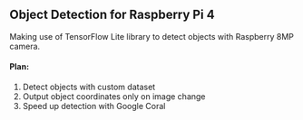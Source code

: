 ## Object Detection for Raspberry Pi 4

Making use of TensorFlow Lite library to detect objects with Raspberry 8MP camera.

#### Plan:
1. Detect objects with custom dataset
2. Output object coordinates only on image change
3. Speed up detection with Google Coral

